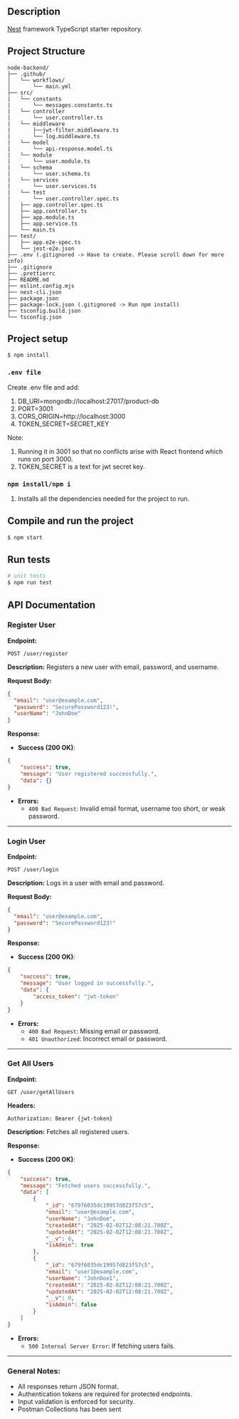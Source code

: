 ## Description

[Nest](https://github.com/nestjs/nest) framework TypeScript starter repository.

## Project Structure
```
node-backend/
├── .github/
│   └── workflows/
│       └── main.yml
├── src/
|   └── constants
|       └── messages.constants.ts
|   └── controller
|       └── user.controller.ts
|   └── middleware
|       ├──jwt-filter.middleware.ts
|       └── log.middleware.ts
|   └── model
|       └── api-response.model.ts
|   └── module
|       └── user.module.ts
|   └── schema
|       └── user.schema.ts
|   └── services
|       └── user.services.ts
|   └── test
|       └── user.controller.spec.ts
│   ├── app.controller.spec.ts
│   ├── app.controller.ts
│   ├── app.module.ts
│   ├── app.service.ts
│   └── main.ts
├── test/
│   ├── app.e2e-spec.ts
│   └── jest-e2e.json
├── .env (.gitignored -> Have to create. Please scroll down for more info) 
├── .gitignore
├── .prettierrc
├── README.md
├── eslint.config.mjs
├── nest-cli.json
├── package.json
├── package-lock.json (.gitignored -> Run npm install) 
├── tsconfig.build.json
└── tsconfig.json
```

## Project setup

```bash
$ npm install
```

### `.env file`

Create .env file and add:
1. DB_URI=mongodb://localhost:27017/product-db
2. PORT=3001
3. CORS_ORIGIN=http://localhost:3000
4. TOKEN_SECRET=SECRET_KEY

Note:
1. Running it in 3001 so that no conflicts arise with React frontend which runs on port 3000.
2. TOKEN_SECRET is a text for jwt secret key.

### `npm install/npm i`

1. Installs all the dependencies needed for the project to run.

## Compile and run the project

```bash
$ npm start
```

## Run tests

```bash
# unit tests
$ npm run test
```

## API Documentation

### **Register User**
**Endpoint:**
```
POST /user/register
```
**Description:**
Registers a new user with email, password, and username.

**Request Body:**
```json
{
  "email": "user@example.com",
  "password": "SecurePassword123!",
  "userName": "JohnDoe"
}
```
**Response:**
- **Success (200 OK)**:
```json
{
    "success": true,
    "message": "User registered successfully.",
    "data": {}
}
```
- **Errors:**
  - `400 Bad Request`: Invalid email format, username too short, or weak password.

---

### **Login User**
**Endpoint:**
```
POST /user/login
```
**Description:**
Logs in a user with email and password.

**Request Body:**
```json
{
  "email": "user@example.com",
  "password": "SecurePassword123!"
}
```
**Response:**
- **Success (200 OK)**:
```json
{
    "success": true,
    "message": "User logged in successfully.",
    "data": {
        "access_token": "jwt-token"
    }
}
```
- **Errors:**
  - `400 Bad Request`: Missing email or password.
  - `401 Unauthorized`: Incorrect email or password.

---

### **Get All Users**
**Endpoint:**
```
GET /user/getAllUsers
```
**Headers:**
```
Authorization: Bearer {jwt-token}
```

**Description:**
Fetches all registered users.

**Response:**
- **Success (200 OK)**:
```json
{
    "success": true,
    "message": "Fetched users successfully.",
    "data": [
        {
            "_id": "679f6035dc19957d823f57c5",
            "email": "user@example.com",
            "userName": "JohnDoe",
            "createdAt": "2025-02-02T12:08:21.700Z",
            "updatedAt": "2025-02-02T12:08:21.700Z",
            "__v": 0,
            "isAdmin": true
        },
        {
            "_id": "679f6035dc19957d823f57c5",
            "email": "user1@example.com",
            "userName": "JohnDoe1",
            "createdAt": "2025-02-02T12:08:21.700Z",
            "updatedAt": "2025-02-02T12:08:21.700Z",
            "__v": 0,
            "isAdmin": false
        }
    ]
}
```
- **Errors:**
  - `500 Internal Server Error`: If fetching users fails.

---

### **General Notes:**
- All responses return JSON format.
- Authentication tokens are required for protected endpoints.
- Input validation is enforced for security.
- Postman Collections has been sent


